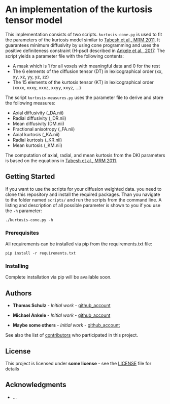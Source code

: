 # An implementation of the kurtosis tensor model 

This implementation consists of two scripts. `kurtosis-cone.py` is used to fit the parameters of the kurtosis model
similar to [Tabesh et al., MRM 2011](https://doi.org/10.1002/mrm.22932). It guarantees minimum diffusivity by using cone
programming and uses the positive definiteness constraint (H-psd) described in
[Ankele et al., 2017](https://doi.org/10.1007/s11548-017-1593-6). The script yields a parameter file with the following 
contents:

+ A mask which is 1 for all voxels with meaningful data and 0 for the rest
+ The 6 elements of the diffusion tensor (DT) in lexicographical order (xx, xy, xz, yy, yz, zz)
+ The 15 elements of the kurtosis tensor (KT) in lexicographical order (xxxx, xxxy, xxxz, xxyy, xxyz, ...)

The script `kurtosis-measures.py` uses the parameter file to derive and store the following measures:

+ Axial diffusivity (_DA.nii)
+ Radial diffusivity (_DR.nii)
+ Mean diffusivity (DM.nii)
+ Fractional anisotropy (_FA.nii)
+ Axial kurtosis (_KA.nii)
+ Radial kurtosis (_KR.nii)
+ Mean kurtosis (_KM.nii)

The computation of axial, radial, and mean kurtosis from the DKI parameters is based on the equations in 
[Tabesh et al., MRM 2011](https://doi.org/10.1002/mrm.22932).

## Getting Started

If you want to use the scripts for your diffusion weighted data. you need to clone this repository and install the 
required packages. Than you navigate to the folder named `scripts/` and run the scripts from the command line. A listing
and description of all possible parameter is shown to you if you use the `-h` parameter:

```
./kurtosis-cone.py -h
```

### Prerequisites

All requirements can be installed via pip from the requirements.txt file:

```
pip install -r requirements.txt
```


### Installing

Complete installation via pip will be available soon.

## Authors

* **Thomas Schulz** - *Initial work* - [github_account](https://github.com/username)

* **Michael Ankele** - *Initial work* - [github_account](https://github.com/username)

* **Maybe some others** - *Initial work* - [github_account](https://github.com/username)

See also the list of [contributors](https://github.com/project/contributors) who participated in this project.

## License

This project is licensed under **some license** - see the [LICENSE](LICENSE) file for details

## Acknowledgments

* ...